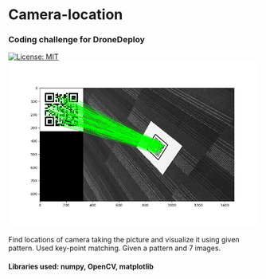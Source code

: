 # Camera-location
### Coding challenge for DroneDeploy
[![License: MIT](https://img.shields.io/badge/License-MIT-brightgreen.svg)](https://opensource.org/licenses/MIT)
![Matching_Sample](/Outputs/CurrentOutput_History/aftey_key_matching_for_good_matches.png)

Find locations of camera taking the picture and visualize it using given pattern.
Used key-point matching.
Given a pattern and 7 images.

#### Libraries used: numpy, OpenCV, matplotlib 
